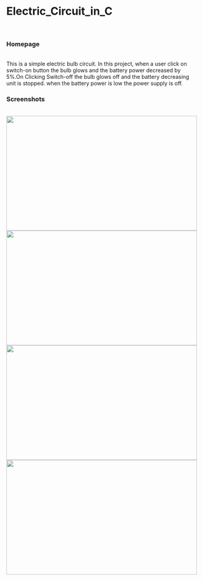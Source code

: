 # Electric_Circuit_in_C
<br>

### Homepage

<br>
This is a simple electric bulb circuit. In this project, when a user click on switch-on button the bulb glows and the battery power decreased by 5%.On Clicking Switch-off the bulb glows off and the battery decreasing unit is stopped. when the battery power is low the power supply is off. 

### Screenshots

<br>
<img src="https://gsajal19.github.io/Electric_Circuit_in_C/icons/1.PNG" height="300px" width="500px" align="center"/>
<br>
<img src="https://gsajal19.github.io/Electric_Circuit_in_C/icons/2.PNG" height="300px" width="500px" align="center"/>
<br>
<img src="https://gsajal19.github.io/Electric_Circuit_in_C/icons/3.PNG" height="300px" width="500px" align="center"/>
<br>
<img src="https://gsajal19.github.io/Electric_Circuit_in_C/icons/4.PNG" height="300px" width="500px" align="center"/>
 
